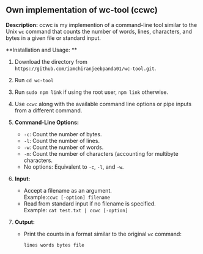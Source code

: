 ## Own implementation of wc-tool (ccwc)

**Description:**
ccwc is my implemention of a command-line tool similar to the Unix `wc` command that counts the number of words, lines, characters, and bytes in a given file or standard input.


**Installation and Usage: **
1. Download the directory from `https://github.com/iamchiranjeebpanda01/wc-tool.git`.
2. Run ```cd wc-tool```
3. Run ```sudo npm link``` if using the root user, ```npm link``` otherwise.
4. Use ``` ccwc ``` along with the available command line options or pipe inputs from a different command.

1. **Command-Line Options:**
   - `-c`: Count the number of bytes.
   - `-l`: Count the number of lines.
   - `-w`: Count the number of words.
   - `-m`: Count the number of characters (accounting for multibyte characters.
   - No options: Equivalent to `-c`, `-l`, and `-w`.

2. **Input:**
   - Accept a filename as an argument. <br>
    Example:`` ccwc [-option] filename ``
   - Read from standard input if no filename is specified.<br>
   Example: `` cat test.txt | ccwc [-option] ``

3. **Output:**
   - Print the counts in a format similar to the original `wc` command:
     ```
     lines words bytes file
     ```

